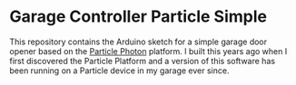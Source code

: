 # Garage Controller Particle Simple

This repository contains the Arduino sketch for a simple garage door opener based on the [Particle Photon](https://store.particle.io/products/photon-2) platform. I built this years ago when I first discovered the Particle Platform and a version of this software has been running on a Particle device in my garage ever since.
